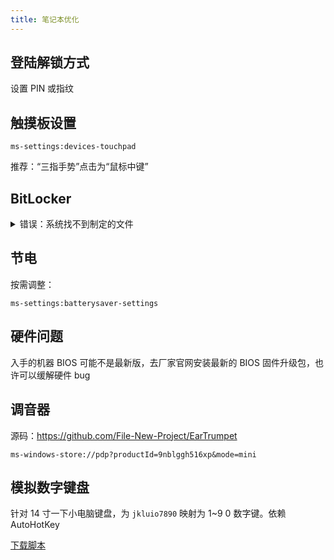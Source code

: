 ```yaml
---
title: 笔记本优化
---
```


## 登陆解锁方式

设置 PIN 或指纹

## 触摸板设置

    ms-settings:devices-touchpad

推荐：“三指手势”点击为“鼠标中键”

## BitLocker

<details>
    <summary>错误：系统找不到制定的文件</summary>

管理员运行：

    mv C:\Windows\System32\Recovery\ReAgent.xml C:\Windows\System32\Recovery\ReAgent.xml.old

</details>

## 节电

按需调整：

    ms-settings:batterysaver-settings

<!-- confirm?: ms-settings:batterysaver -->

## 硬件问题

入手的机器 BIOS 可能不是最新版，去厂家官网安装最新的 BIOS 固件升级包，也许可以缓解硬件 bug

## 调音器

源码：https://github.com/File-New-Project/EarTrumpet

    ms-windows-store://pdp?productId=9nblggh516xp&mode=mini

## 模拟数字键盘

针对 14 寸一下小电脑键盘，为 `jkluio7890` 映射为 1~9 0 数字键。依赖 AutoHotKey

<a className="button button--primary" href="/ahk/numpad.ahk" target="_blank" download>下载脚本</a>
